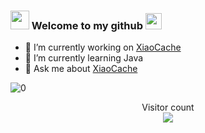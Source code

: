 ### <img src="https://emojis.slackmojis.com/emojis/images/1531849430/4246/blob-sunglasses.gif" width="30"/> Welcome to my github  <img src="https://github.com/TheDudeThatCode/TheDudeThatCode/blob/master/Assets/Hi.gif" width="26px">  

- 🔭 I’m currently working on [XiaoCache](https://github.com/xiao-organization/xiaoCache)
- 🌱 I’m currently learning Java
- 💬 Ask me about [XiaoCache](https://github.com/xiao-organization/xiaoCache)


![0](https://github-readme-stats-512hul024-xiaoxunyao.vercel.app/api?username=dai147444612&show_icons=true)

<p align="center"> 
  Visitor count<br>
  <img src="https://profile-counter.glitch.me/dai147444612/count.svg" />
</p>
